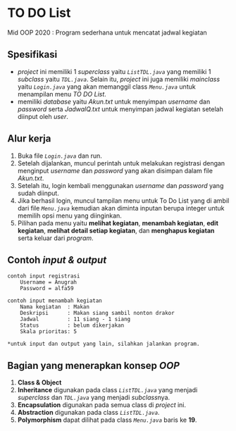 # TO DO List #

Mid OOP 2020 : Program sederhana untuk mencatat jadwal kegiatan

## Spesifikasi ##
- *project* ini memiliki 1 *superclass* yaitu *`ListTDL.java`* yang memiliki 1 *subclass* yaitu *`TDL.java`*. Selain itu, *project* ini juga memiliki *mainclass* yaitu *`Login.java`* yang akan memanggil class *`Menu.java`* untuk menampilan menu *TO DO List*.
- memiliki *database* yaitu *Akun.txt* untuk menyimpan *username* dan *password* serta *JadwalQ.txt* untuk menyimpan jadwal kegiatan setelah diinput oleh *user*.

## Alur kerja ##
1. Buka file *`Login.java`* dan run.
2. Setelah dijalankan, muncul perintah untuk melakukan registrasi dengan menginput *username* dan *password* yang akan disimpan dalam file *Akun.txt*.
3. Setelah itu, login kembali menggunakan *username* dan *password* yang sudah diinput.
4. Jika berhasil login, muncul tampilan menu untuk To Do List yang di ambil dari file *`Menu.java`* kemudian akan diminta inputan berupa integer untuk memilih opsi menu yang diinginkan.
5. Pilihan pada menu yaitu **melihat kegiatan**, **menambah kegiatan**, **edit kegiatan**, **melihat detail setiap kegiatan**, dan **menghapus kegiatan** serta keluar dari *program*.

## Contoh *input & output* ##
    contoh input registrasi 
        Username = Anugrah
        Password = alfa59
                                            
    contoh input menambah kegiatan 
        Nama kegiatan  : Makan
        Deskripsi      : Makan siang sambil nonton drakor
        Jadwal         : 11 siang - 1 siang
        Status         : belum dikerjakan
        Skala prioritas: 5
                                             
    *untuk input dan output yang lain, silahkan jalankan program.
    
## Bagian yang menerapkan konsep *OOP*
1. **Class & Object**
2. **Inheritance**
    digunakan pada class *`ListTDL.java`* yang menjadi *superclass* dan *`TDL.java`* yang menjadi *subclass*nya.
3. **Encapsulation**
    digunakan pada semua class di *project* ini.
4. **Abstraction**
    digunakan pada class *`ListTDL.java`*.
5. **Polymorphism**
    dapat dilihat pada class *`Menu.java`* baris ke **19**.